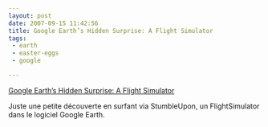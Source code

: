 ```yaml
---
layout: post
date: 2007-09-15 11:42:56
title: Google Earth’s Hidden Surprise: A Flight Simulator
tags:
 - earth
 - easter-eggs
 - google

---
```


[Google Earth’s Hidden Surprise: A Flight Simulator](http://www.techcrunch.com/2007/08/31/google-earths-easter-egg-a-flight-simulator/)

Juste une petite découverte en surfant via StumbleUpon, un FlightSimulator dans le logiciel Google Earth.

